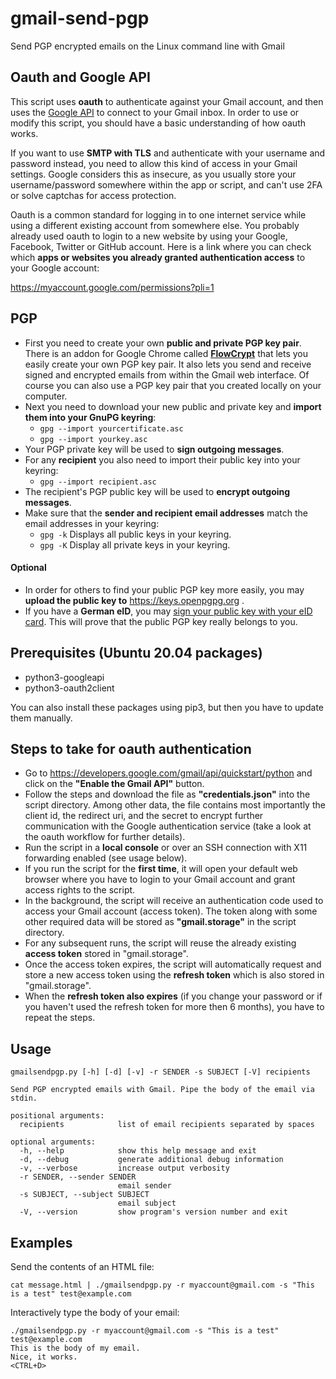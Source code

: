 # gmail-send-pgp
Send PGP encrypted emails on the Linux command line with Gmail

## Oauth and Google API
This script uses **oauth** to authenticate against your Gmail account, and then uses the [Google API](https://developers.google.com/gmail/api/reference/rest "Gmail API Reference") to connect to your Gmail inbox. In order to use or modify this script, you should have a basic understanding of how oauth works.

If you want to use **SMTP with TLS** and authenticate with your username and password instead, you need to allow this kind of access in your Gmail settings. Google considers this as insecure, as you usually store your username/password somewhere within the app or script, and can't use 2FA or solve captchas for access protection.

Oauth is a common standard for logging in to one internet service while using a different existing account from somewhere else. You probably already used oauth to login to a new website by using your Google, Facebook, Twitter or GitHub account. Here is a link where you can check which **apps or websites you already granted authentication access** to your Google account: 

https://myaccount.google.com/permissions?pli=1

## PGP
- First you need to create your own **public and private PGP key pair**. There is an addon for Google Chrome called **[FlowCrypt](https://flowcrypt.com)** that lets you easily create your own PGP key pair. It also lets you send and receive signed and encrypted emails from within the Gmail web interface. Of course you can also use a PGP key pair that you created locally on your computer.
- Next you need to download your new public and private key and **import them into your GnuPG keyring**:
  * ```gpg --import yourcertificate.asc``` 
  * ```gpg --import yourkey.asc```
- Your PGP private key will be used to **sign outgoing messages**.
- For any **recipient** you also need to import their public key into your keyring:
  * ```gpg --import recipient.asc```
- The recipient's PGP public key will be used to **encrypt outgoing messages**.  
- Make sure that the **sender and recipient email addresses** match the email addresses in your keyring:
  * ```gpg -k``` Displays all public keys in your keyring.
  * ```gpg -K``` Display all private keys in your keyring.

#### Optional
- In order for others to find your public PGP key more easily, you may **upload the public key to** https://keys.openpgpg.org .
- If you have a **German eID**, you may [sign your public key with your eID card](https://pgp.governikus.de/pgp/). This will prove that the public PGP key really belongs to you.

## Prerequisites (Ubuntu 20.04 packages)
- python3-googleapi
- python3-oauth2client

You can also install these packages using pip3, but then you have to update them manually.

## Steps to take for oauth authentication
- Go to https://developers.google.com/gmail/api/quickstart/python and click on the **"Enable the Gmail API"** button.
- Follow the steps and download the file as **"credentials.json"** into the script directory. Among other data, the file contains most importantly the client id, the redirect uri, and the secret to encrypt further communication with the Google authentication service (take a look at the oauth workflow for further details).
- Run the script in a **local console** or over an SSH connection with X11 forwarding enabled (see usage below).
- If you run the script for the **first time**, it will open your default web browser where you have to login to your Gmail account and grant access rights to the script.
- In the background, the script will receive an authentication code used to access your Gmail account (access token). The token along with some other required data will be stored as **"gmail.storage"** in the script directory.
- For any subsequent runs, the script will reuse the already existing **access token** stored in "gmail.storage".
- Once the access token expires, the script will automatically request and store a new access token using the **refresh token** which is also stored in "gmail.storage".
- When the **refresh token also expires** (if you change your password or if you haven't used the refresh token for more then 6 months), you have to repeat the steps.

## Usage
```
gmailsendpgp.py [-h] [-d] [-v] -r SENDER -s SUBJECT [-V] recipients

Send PGP encrypted emails with Gmail. Pipe the body of the email via stdin.

positional arguments:
  recipients            list of email recipients separated by spaces

optional arguments:
  -h, --help            show this help message and exit
  -d, --debug           generate additional debug information
  -v, --verbose         increase output verbosity
  -r SENDER, --sender SENDER
                        email sender
  -s SUBJECT, --subject SUBJECT
                        email subject
  -V, --version         show program's version number and exit
```

## Examples
Send the contents of an HTML file:
```
cat message.html | ./gmailsendpgp.py -r myaccount@gmail.com -s "This is a test" test@example.com
```
Interactively type the body of your email:
```
./gmailsendpgp.py -r myaccount@gmail.com -s "This is a test" test@example.com
This is the body of my email.
Nice, it works.
<CTRL+D>
```
